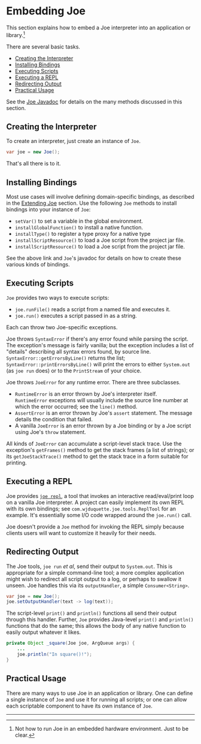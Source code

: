 # Embedding Joe

This section explains how to embed a Joe interpreter into an application
or library.[^embed]

There are several basic tasks.

- [Creating the Interpreter](#creating-the-interpreter)
- [Installing Bindings](#installing-bindings)
- [Executing Scripts](#executing-scripts)
- [Executing a REPL](#executing-a-repl)
- [Redirecting Output](#redirective-output)
- [Practical Usage](#practical-usage)

See the [Joe Javadoc](../javadoc/index.html) for details on the many
methods discussed in this section.

## Creating the Interpreter

To create an interpreter, just create an instance of `Joe`.

```java
var joe = new Joe();
```

That's all there is to it.

## Installing Bindings

Most use cases will involve defining domain-specific bindings, as described
in the [Extending Joe](../extending/extending.md) section.  Use the following
`Joe` methods to install bindings into your instance of `Joe`:

- `setVar()` to set a variable in the global environment.
- `installGlobalFunction()` to install a native function.
- `installType()` to register a type proxy for a native type
- `installScriptResource()` to load a Joe script from the project jar file.
- `installScriptResource()` to load a Joe script from the project jar file.

See the above link and `Joe`'s javadoc for details on how to create these 
various kinds of bindings.

## Executing Scripts

`Joe` provides two ways to execute scripts:

- `joe.runFile()` reads a script from a named file and executes it.
- `joe.run()` executes a script passed in as a string.

Each can throw two Joe-specific exceptions.

Joe throws `SyntaxError` if there's any error found while parsing the
script.  The exception's message is fairly vanilla; but the exception
includes a list of "details" describing all syntax errors found, by 
source line.  `SyntaxError::getErrorsByLine()` returns the list;
`SyntaxError::printErrorsByLine()` will print the errors to either
`System.out` (as `joe run` does) or to the `PrintStream` of your choice.

Joe throws `JoeError` for any runtime error.  There are three subclasses.

- `RuntimeError` is an error thrown by Joe's interpreter itself.  
  `RuntimeError` exceptions will usually include the source line number
  at which the error occurred; see the `line()` method.
- `AssertError` is an error thrown by Joe's `assert` statement.  The message
  details the condition that failed.
- A vanilla `JoeError` is an error thrown by a Joe binding or by a Joe
  script using Joe's `throw` statement.

All kinds of `JoeError` can accumulate a script-level stack trace.  Use
the exception's `getFrames()` method to get the stack frames (a list of 
strings); or its `getJoeStackTrace()` method to get the stack trace in a 
form suitable for printing.

## Executing a REPL

Joe provides [`joe repl`](../joe_repl.md), a tool that invokes an interactive
read/eval/print loop on a vanilla Joe interpreter.  A project can easily
implement its own REPL with its own bindings; see 
`com.wjduquette.joe.tools.ReplTool` for an example.  It's essentially
some I/O code wrapped around the `joe.run()` call.

Joe doesn't provide a `Joe` method for invoking the REPL simply because
clients users will want to customize it heavily for their needs.

## Redirecting Output

The Joe tools, `joe run` *et al*, send their output to `System.out`.  This
is appropriate for a simple command-line tool; a more complex application
might wish to redirect all script output to a log, or perhaps to swallow
it unseen.  Joe handles this via its `outputHandler`, a simple 
`Consumer<String>`.

```java
var joe = new Joe();
joe.setOutputHandler(text -> log(text));
```

The script-level `print()` and `println()` functions all send their output
through this handler.  Further, `Joe` provides Java-level `print()` and
`println()` functions that do the same; this allows the body of any 
native function to easily output whatever it likes.

```java
private Object _square(Joe joe, ArgQueue args) {
    ...
    joe.println("In square()!");
}
```

## Practical Usage

There are many ways to use Joe in an application or library.  One can define
a single instance of `Joe` and use it for running all scripts; or one can
allow each scriptable component to have its own instance of `Joe`.

---

[^embed]: Not how to run Joe in an embedded hardware environment.  Just
to be clear.
